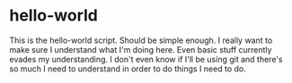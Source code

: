 # hello-world
This is the hello-world script.  Should be simple enough.
I really want to make sure I understand what I'm doing here.  Even basic stuff currently evades my understanding.  I don't even know if I'll be using git and there's so much I need to understand in order to do things I need to do.
